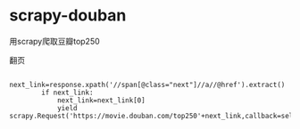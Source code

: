 # scrapy-douban

用scrapy爬取豆瓣top250


翻页

```
        next_link=response.xpath('//span[@class="next"]//a//@href').extract()
        if next_link:
            next_link=next_link[0]
            yield scrapy.Request('https://movie.douban.com/top250'+next_link,callback=self.parse)
```
